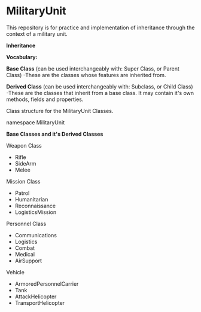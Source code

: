 # MilitaryUnit
This repository is for practice and implementation of inheritance through the context of a military unit.

**Inheritance**

**Vocabulary:**

**Base Class** (can be used interchangeably with: Super Class, or Parent Class)
-These are the classes whose features are inherited from.

**Derived Class** (can be used interchangeably with: Subclass, or Child Class)
-These are the classes that inherit from a base class. It may contain it's own methods, fields and properties.

Class structure for the MilitaryUnit Classes.

namespace MilitaryUnit

**Base Classes and it's Derived Classes**

Weapon Class
 - Rifle
 - SideArm
 - Melee

Mission Class
 - Patrol
 - Humanitarian
 - Reconnaissance
 - LogisticsMission

Personnel Class
 - Communications
 - Logistics
 - Combat
 - Medical
 - AirSupport

Vehicle
 - ArmoredPersonnelCarrier
 - Tank
 - AttackHelicopter
 - TransportHelicopter


